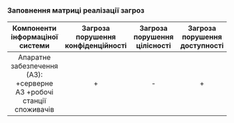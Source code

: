 ### Заповнення матриці реалізації загроз


| Компоненти інформаціної системи | Загроза порушення конфіденційності | Загроза порушення цілісності | Загроза порушення доступності |
|:-------------------------------:|:----------------------------------:|:----------------------------:|:-----------------------------:|
| Апаратне забезпечення (АЗ): +серверне АЗ +робочі станції споживачів  | + | - | + | 






